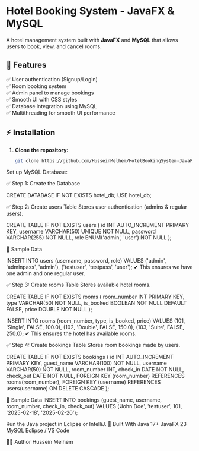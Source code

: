 # Hotel Booking System - JavaFX & MySQL

A hotel management system built with **JavaFX** and **MySQL** that allows users to book, view, and cancel rooms.

## 🚀 Features
✅ User authentication (Signup/Login)  
✅ Room booking system  
✅ Admin panel to manage bookings  
✅ Smooth UI with CSS styles  
✅ Database integration using MySQL  
✅ Multithreading for smooth UI performance  

## ⚡ Installation
1. **Clone the repository:**
   ```sh
   git clone https://github.com/HusseinMelhem/HotelBookingSystem-JavaFX-MySQL.git
Set up MySQL Database:


✅ Step 1: Create the Database

CREATE DATABASE IF NOT EXISTS hotel_db;
USE hotel_db;


✅ Step 2: Create users Table
Stores user authentication (admins & regular users).

CREATE TABLE IF NOT EXISTS users (
    id INT AUTO_INCREMENT PRIMARY KEY,
    username VARCHAR(50) UNIQUE NOT NULL,
    password VARCHAR(255) NOT NULL,
    role ENUM('admin', 'user') NOT NULL
);


📝 Sample Data

INSERT INTO users (username, password, role) VALUES
('admin', 'adminpass', 'admin'),
('testuser', 'testpass', 'user');
✔ This ensures we have one admin and one regular user.



✅ Step 3: Create rooms Table
Stores available hotel rooms.

CREATE TABLE IF NOT EXISTS rooms (
    room_number INT PRIMARY KEY,
    type VARCHAR(50) NOT NULL,
    is_booked BOOLEAN NOT NULL DEFAULT FALSE,
    price DOUBLE NOT NULL
);

INSERT INTO rooms (room_number, type, is_booked, price) VALUES
(101, 'Single', FALSE, 100.0),
(102, 'Double', FALSE, 150.0),
(103, 'Suite', FALSE, 250.0);
✔ This ensures the hotel has available rooms.



✅ Step 4: Create bookings Table
Stores room bookings made by users.

CREATE TABLE IF NOT EXISTS bookings (
    id INT AUTO_INCREMENT PRIMARY KEY,
    guest_name VARCHAR(100) NOT NULL,
    username VARCHAR(50) NOT NULL,
    room_number INT,
    check_in DATE NOT NULL,
    check_out DATE NOT NULL,
    FOREIGN KEY (room_number) REFERENCES rooms(room_number),
    FOREIGN KEY (username) REFERENCES users(username) ON DELETE CASCADE
);


📝 Sample Data
INSERT INTO bookings (guest_name, username, room_number, check_in, check_out) VALUES
('John Doe', 'testuser', 101, '2025-02-18', '2025-02-20');



Run the Java project in Eclipse or IntelliJ.
🔧 Built With
Java 17+
JavaFX 23
MySQL
Eclipse / VS Code

👨‍💻 Author
Hussein Melhem

